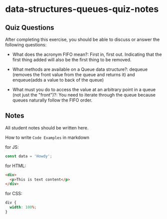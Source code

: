 # data-structures-queues-quiz-notes

## Quiz Questions

After completing this exercise, you should be able to discuss or answer the following questions:

- What does the acronym FIFO mean?: First in, first out. Indicating that the first thing added will also be the first thing to be removed.

- What methods are available on a Queue data structure?: dequeue (removes the front value from the queue and returns it) and enqueue(adds a value to back of the queue)

- What must you do to access the value at an arbitrary point in a queue (not just the "front")?: You need to iterate through the queue because queues naturally follow the FIFO order.

## Notes

All student notes should be written here.

How to write `Code Examples` in markdown

for JS:

```javascript
const data = 'Howdy';
```

for HTML:

```html
<div>
  <p>This is text content</p>
</div>
```

for CSS:

```css
div {
  width: 100%;
}
```
